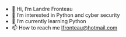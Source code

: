 - 👋 Hi, I’m Landre Fronteau
- 👀 I’m interested in Python and cyber security
- 🌱 I’m currently learning Python
- 📫 How to reach me lfronteau@hotmail.com

<!---
landre64/landre64 is a ✨ special ✨ repository because its `README.md` (this file) appears on your GitHub profile.
You can click the Preview link to take a look at your changes.
--->
